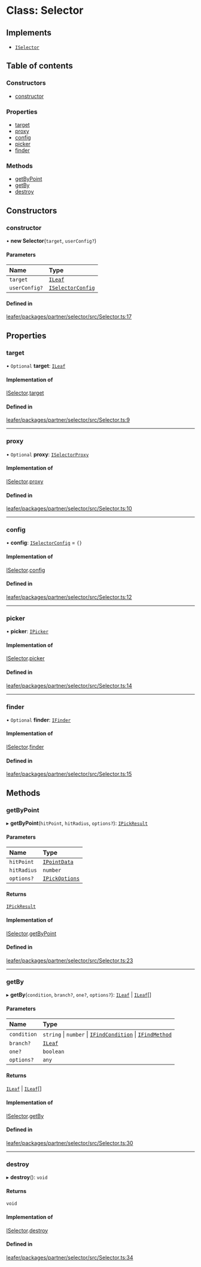 # Class: Selector

## Implements

- [`ISelector`](../interfaces/ISelector.md)

## Table of contents

### Constructors

- [constructor](Selector.md#constructor)

### Properties

- [target](Selector.md#target)
- [proxy](Selector.md#proxy)
- [config](Selector.md#config)
- [picker](Selector.md#picker)
- [finder](Selector.md#finder)

### Methods

- [getByPoint](Selector.md#getbypoint)
- [getBy](Selector.md#getby)
- [destroy](Selector.md#destroy)

## Constructors

### constructor

• **new Selector**(`target`, `userConfig?`)

#### Parameters

| Name | Type |
| :------ | :------ |
| `target` | [`ILeaf`](../interfaces/ILeaf.md) |
| `userConfig?` | [`ISelectorConfig`](../interfaces/ISelectorConfig.md) |

#### Defined in

[leafer/packages/partner/selector/src/Selector.ts:17](https://github.com/leaferjs/leafer/blob/fd13609/packages/partner/selector/src/Selector.ts#L17)

## Properties

### target

• `Optional` **target**: [`ILeaf`](../interfaces/ILeaf.md)

#### Implementation of

[ISelector](../interfaces/ISelector.md).[target](../interfaces/ISelector.md#target)

#### Defined in

[leafer/packages/partner/selector/src/Selector.ts:9](https://github.com/leaferjs/leafer/blob/fd13609/packages/partner/selector/src/Selector.ts#L9)

___

### proxy

• `Optional` **proxy**: [`ISelectorProxy`](../interfaces/ISelectorProxy.md)

#### Implementation of

[ISelector](../interfaces/ISelector.md).[proxy](../interfaces/ISelector.md#proxy)

#### Defined in

[leafer/packages/partner/selector/src/Selector.ts:10](https://github.com/leaferjs/leafer/blob/fd13609/packages/partner/selector/src/Selector.ts#L10)

___

### config

• **config**: [`ISelectorConfig`](../interfaces/ISelectorConfig.md) = `{}`

#### Implementation of

[ISelector](../interfaces/ISelector.md).[config](../interfaces/ISelector.md#config)

#### Defined in

[leafer/packages/partner/selector/src/Selector.ts:12](https://github.com/leaferjs/leafer/blob/fd13609/packages/partner/selector/src/Selector.ts#L12)

___

### picker

• **picker**: [`IPicker`](../interfaces/IPicker.md)

#### Implementation of

[ISelector](../interfaces/ISelector.md).[picker](../interfaces/ISelector.md#picker)

#### Defined in

[leafer/packages/partner/selector/src/Selector.ts:14](https://github.com/leaferjs/leafer/blob/fd13609/packages/partner/selector/src/Selector.ts#L14)

___

### finder

• `Optional` **finder**: [`IFinder`](../interfaces/IFinder.md)

#### Implementation of

[ISelector](../interfaces/ISelector.md).[finder](../interfaces/ISelector.md#finder)

#### Defined in

[leafer/packages/partner/selector/src/Selector.ts:15](https://github.com/leaferjs/leafer/blob/fd13609/packages/partner/selector/src/Selector.ts#L15)

## Methods

### getByPoint

▸ **getByPoint**(`hitPoint`, `hitRadius`, `options?`): [`IPickResult`](../interfaces/IPickResult.md)

#### Parameters

| Name | Type |
| :------ | :------ |
| `hitPoint` | [`IPointData`](../interfaces/IPointData.md) |
| `hitRadius` | `number` |
| `options?` | [`IPickOptions`](../interfaces/IPickOptions.md) |

#### Returns

[`IPickResult`](../interfaces/IPickResult.md)

#### Implementation of

[ISelector](../interfaces/ISelector.md).[getByPoint](../interfaces/ISelector.md#getbypoint)

#### Defined in

[leafer/packages/partner/selector/src/Selector.ts:23](https://github.com/leaferjs/leafer/blob/fd13609/packages/partner/selector/src/Selector.ts#L23)

___

### getBy

▸ **getBy**(`condition`, `branch?`, `one?`, `options?`): [`ILeaf`](../interfaces/ILeaf.md) \| [`ILeaf`](../interfaces/ILeaf.md)[]

#### Parameters

| Name | Type |
| :------ | :------ |
| `condition` | `string` \| `number` \| [`IFindCondition`](../interfaces/IFindCondition.md) \| [`IFindMethod`](../interfaces/IFindMethod.md) |
| `branch?` | [`ILeaf`](../interfaces/ILeaf.md) |
| `one?` | `boolean` |
| `options?` | `any` |

#### Returns

[`ILeaf`](../interfaces/ILeaf.md) \| [`ILeaf`](../interfaces/ILeaf.md)[]

#### Implementation of

[ISelector](../interfaces/ISelector.md).[getBy](../interfaces/ISelector.md#getby)

#### Defined in

[leafer/packages/partner/selector/src/Selector.ts:30](https://github.com/leaferjs/leafer/blob/fd13609/packages/partner/selector/src/Selector.ts#L30)

___

### destroy

▸ **destroy**(): `void`

#### Returns

`void`

#### Implementation of

[ISelector](../interfaces/ISelector.md).[destroy](../interfaces/ISelector.md#destroy)

#### Defined in

[leafer/packages/partner/selector/src/Selector.ts:34](https://github.com/leaferjs/leafer/blob/fd13609/packages/partner/selector/src/Selector.ts#L34)

